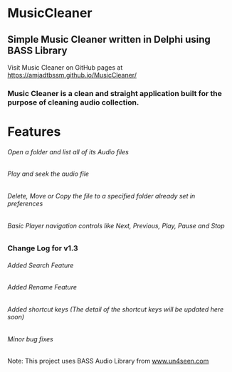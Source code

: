 # MusicCleaner
## Simple Music Cleaner written in Delphi using BASS Library
Visit Music Cleaner on GitHub pages at https://amjadtbssm.github.io/MusicCleaner/

### Music Cleaner is a clean and straight application built for the purpose of cleaning audio collection.
# Features
###### Open a folder and list all of its Audio files
###### Play and seek the audio file
###### Delete, Move or Copy the file to a specified folder already set in preferences
###### Basic Player navigation controls like Next, Previous, Play, Pause and Stop

### Change Log for v1.3
###### Added Search Feature
###### Added Rename Feature
###### Added shortcut keys (The detail of the shortcut keys will be updated here soon)
###### Minor bug fixes

Note: This project uses BASS Audio Library from www.un4seen.com
